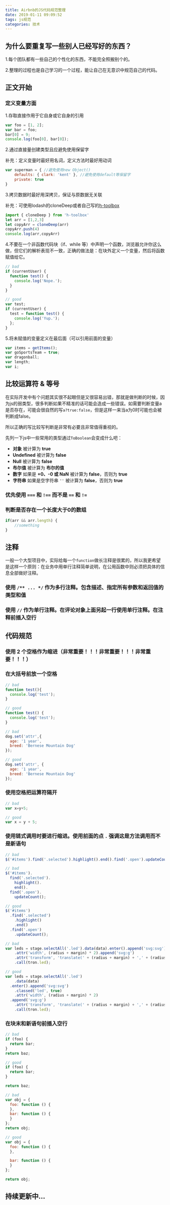 ```yaml
---
title: Airbnb的JS代码规范整理
date: 2019-01-11 09:09:52
tags: js规范
categories: 技术
---
```

## 为什么要重复写一些别人已经写好的东西？

1.每个团队都有一些自己的个性化的东西，不能完全照搬别个的。

2.整理的过程也是自己学习的一个过程，能让自己在无意识中规范自己的代码。

## 正文开始

### 定义变量方面

1.存取直接作用于它自身或它自身的引用

````javascript
var foo = [1, 2];
var bar = foo;
bar[0] = 9;
console.log(foo[0], bar[0]);
````

2.通过直接量创建类型且应避免使用保留字

补充：定义变量时最好用名词，定义方法时最好用动词

````javascript
var superman = { //避免使用new Object()
    defaults: { clark: 'kent' }, //避免使用default等保留字
    private: true
}
````

3.拷贝数据时最好用深拷贝，保证与原数据无关联

补充：可使用lodash的cloneDeep或者自己写的[h-toolbox](https://github.com/Qinhank/h-toolbox)

````javascript
import { cloneDeep } from 'h-toolbox'
let arr = [1,2,3]
let copyArr = cloneDeep(arr)
copyArr.push(4)
console.log(arr,copyArr)
````

4.不要在一个非函数代码块（if、while 等）中声明一个函数，浏览器允许你这么做，但它们的解析表现不一致，正确的做法是：在块外定义一个变量，然后将函数赋值给它。

````javascript
// bad
if (currentUser) {
  function test() {
    console.log('Nope.');
  }
}

// good
var test;
if (currentUser) {
  test = function test() {
    console.log('Yup.');
  };
}
````

5.将未赋值的变量定义在最后面（可以引用前面的变量）

````javascript
var items = getItems();
var goSportsTeam = true;
var dragonball;
var length;
var i;
````

## 比较运算符 & 等号

在实际开发中有个问题其实很不起眼但是又很容易出错，那就是做判断的时候，因为js的弱类型，很多判断如果不精准的话可能会造成一些错误。如需要判断变量a是否存在，可能会很自然的写```a?true:false```，但是这样一来当a为0时可能也会被判断成false。

所以正确的写比较写判断是非常有必要且非常值得重视的。

先列一下js中一些常用的类型通过```ToBoolean```会变成什么吧：

- **对象** 被计算为 **true**
- **Undefined** 被计算为 **false**
- **Null** 被计算为 **false**
- **布尔值** 被计算为 **布尔的值**
- **数字** 如果是 **+0、-0 或 NaN** 被计算为 **false**，否则为 **true**
- **字符串** 如果是空字符串 `''` 被计算为 **false**，否则为 **true**

### 优先使用 `===` 和 `!==` 而不是 `==` 和 `!=`

### 判断是否存在一个长度大于0的数组

````javascript
if(arr && arr.length) {
    //something
}
````

## 注释

一般一个大型项目中，实际给每一个```function```做长注释是很累的，所以我更希望是这样一个原则：在业务中用单行注释简单说明，在公用函数中则必须把具体的信息全部做好注释。

### 使用 `/** ... */` 作为多行注释。包含描述、指定所有参数和返回值的类型和值

### 使用 `//` 作为单行注释。在评论对象上面另起一行使用单行注释。在注释前插入空行

## 代码规范

### 使用 2 个空格作为缩进（非常重要！！！非常重要！！！非常重要！！！）

### 在大括号前放一个空格

````javascript
// bad
function test(){
  console.log('test');
}

// good
function test() {
  console.log('test');
}

// bad
dog.set('attr',{
  age: '1 year',
  breed: 'Bernese Mountain Dog'
});

// good
dog.set('attr', {
  age: '1 year',
  breed: 'Bernese Mountain Dog'
});
````

### 使用空格把运算符隔开

````javascript
// bad
var x=y+5;

// good
var x = y + 5;
````

### 使用链式调用时要进行缩进。使用前面的点 `.` 强调这是方法调用而不是新语句

````javascript
// bad
$('#items').find('.selected').highlight().end().find('.open').updateCount();

// bad
$('#items').
  find('.selected').
    highlight().
    end().
  find('.open').
    updateCount();

// good
$('#items')
  .find('.selected')
    .highlight()
    .end()
  .find('.open')
    .updateCount();

// bad
var leds = stage.selectAll('.led').data(data).enter().append('svg:svg').classed('led', true)
    .attr('width', (radius + margin) * 2).append('svg:g')
    .attr('transform', 'translate(' + (radius + margin) + ',' + (radius + margin) + ')')
    .call(tron.led);

// good
var leds = stage.selectAll('.led')
    .data(data)
  .enter().append('svg:svg')
    .classed('led', true)
    .attr('width', (radius + margin) * 2)
  .append('svg:g')
    .attr('transform', 'translate(' + (radius + margin) + ',' + (radius + margin) + ')')
    .call(tron.led);
````

### 在块末和新语句前插入空行

````javascript
// bad
if (foo) {
  return bar;
}
return baz;

// good
if (foo) {
  return bar;
}

return baz;

// bad
var obj = {
  foo: function () {
  },
  bar: function () {
  }
};
return obj;

// good
var obj = {
  foo: function () {
  },

  bar: function () {
  }
};

return obj;
````

## 持续更新中...